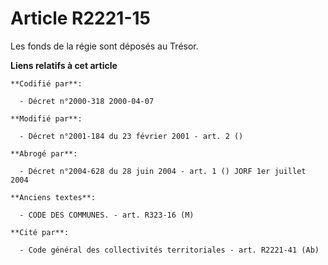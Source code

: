 # Article R2221-15

Les fonds de la régie sont déposés au Trésor.

**Liens relatifs à cet article**

	**Codifié par**:

	  - Décret n°2000-318 2000-04-07

	**Modifié par**:

	  - Décret n°2001-184 du 23 février 2001 - art. 2 ()

	**Abrogé par**:

	  - Décret n°2004-628 du 28 juin 2004 - art. 1 () JORF 1er juillet 2004

	**Anciens textes**:

	  - CODE DES COMMUNES. - art. R323-16 (M)

	**Cité par**:

	  - Code général des collectivités territoriales - art. R2221-41 (Ab)
